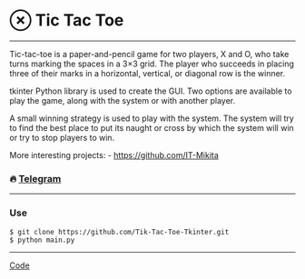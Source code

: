 # ⊗ Tic Tac Toe
---
Tic-tac-toe is a paper-and-pencil game for two players, X and O, who take turns marking the spaces in a 3×3 grid. The player who succeeds in placing three of their marks in a horizontal, vertical, or diagonal row is the winner.

tkinter Python library is used to create the GUI. Two options are available to play the game, along with the system or with another player.

A small winning strategy is used to play with the system. The system will try to find the best place to put its naught or cross by which the system will win or try to stop players to win.

More interesting projects: - https://github.com/IT-Mikita
### 🔥 [Telegram](https://t.me/work_mikita)
---

### Use
```
$ git clone https://github.com/Tik-Tac-Toe-Tkinter.git
$ python main.py
```

---

[Code](https://github.com/IT-Mikita/Tic-Tac-Toe-Tkinter/blob/main/main.py)
